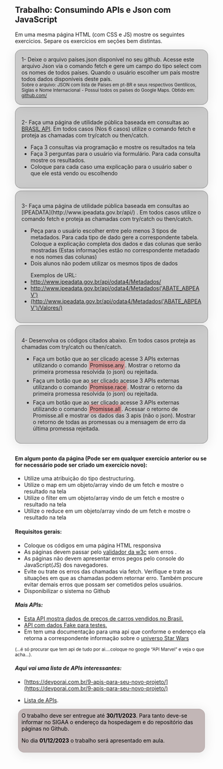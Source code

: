 ## Trabalho: Consumindo APIs e Json com JavaScript

 <p>Em uma mesma página HTML (com CSS e JS) mostre os seguintes exercícios. Separe os
exercícios em seções bem distintas.<p>

<p style=' background: rgba(0, 0, 0, 0.2);
            border-radius: 16px;
            box-shadow: 0 4px 30px rgba(0, 0, 0, 0.1);
            backdrop-filter: blur(1.7px);
            -webkit-backdrop-filter: blur(1.7px);
            border: 1px solid rgba(0, 0, 0, 0.3);
            padding:16px;
            margin: 6px 0;
            '>
    1- Deixe o arquivo países.json disponível no seu github. Acesse este arquivo Json via o comando
    fetch e gere um campo do tipo select com os nomes de todos países. Quando o usuário escolher um
    país mostre todos dados disponíveis deste país.<br>
<sub>Sobre o arquivo: JSON com lista de Países em pt-BR e seus respectivos Gentílicos, Siglas e Nome Internacional - Possui todos os países do Google Maps. Obtido em: <a href='https://gist.github.com/jonasruth/61bde1fcf0893bd35eea'>github.com/</a></sub>
</p>

<div style=' background: rgba(0, 0, 0, 0.2);
            border-radius: 16px;
            box-shadow: 0 4px 30px rgba(0, 0, 0, 0.1);
            backdrop-filter: blur(1.7px);
            -webkit-backdrop-filter: blur(1.7px);
            border: 1px solid rgba(0, 0, 0, 0.3);
            padding:16px;
            margin: 6px 0;
            '>
<p>
2- Faça uma página de utilidade pública baseada em consultas ao  <a href='https://brasilapi.com.br/'>BRASIL API</a>. Em
todos casos (Nos 6 casos) utilize o comando fetch e proteja as chamadas com try/catch ou
then/catch.</p>
    <ul>
        <li>Faça 3 consultas via programação e mostre os resultados na tela</li>
        <li>Faça 3 perguntas para o usuário via formulário. Para cada consulta mostre os resultados.</li>
        <li>Coloque para cada caso uma explicação para o usuário saber o que ele está vendo ou escolhendo</li>
    </ul>
</div>



<div style=' background: rgba(0, 0, 0, 0.2);
            border-radius: 16px;
            box-shadow: 0 4px 30px rgba(0, 0, 0, 0.1);
            backdrop-filter: blur(1.7px);
            -webkit-backdrop-filter: blur(1.7px);
            border: 1px solid rgba(0, 0, 0, 0.3);
            padding:16px;
            margin: 6px 0;
            '>
<p>
3- Faça uma página de utilidade pública baseada em consultas ao [IPEADATA](http://www.ipeadata.gov.br/api/) .
Em todos casos utilize o comando fetch e proteja as chamadas com try/catch ou then/catch.
</p>
    <ul>
        <li>Peça para o usuário escolher entre pelo menos 3 tipos de metadados. Para cada tipo de dado
    gere a correspondente tabela. Coloque a explicação completa dos dados e das colunas que
    serão mostradas (Estas informações estão no correspondente metadado e nos nomes das
    colunas)</li>
        <li>Dois alunos não podem utilizar os mesmos tipos de dados </li>
    </ul>
    <ul>Exemplos de URL:
        <li><a href="http://www.ipeadata.gov.br/api/odata4/Metadados/">http://www.ipeadata.gov.br/api/odata4/Metadados/</a></li>
        <li><a href="http://www.ipeadata.gov.br/api/odata4/Metadados('ABATE_ABPEAV')" >http://www.ipeadata.gov.br/api/odata4/Metadados('ABATE_ABPEAV')</a></li>
        <li><a href="http://www.ipeadata.gov.br/api/odata4/Metadados('ABATE_ABPEAV')/Valores/">(http://www.ipeadata.gov.br/api/odata4/Metadados('ABATE_ABPEAV')/Valores/)</a></li>
    </ul>
<!--     <span>Resposta: </span> -->
</div>

<div style=' background: rgba(0, 0, 0, 0.2);
            border-radius: 16px;
            box-shadow: 0 4px 30px rgba(0, 0, 0, 0.1);
            backdrop-filter: blur(1.7px);
            -webkit-backdrop-filter: blur(1.7px);
            border: 1px solid rgba(0, 0, 0, 0.3);
            padding:16px;
            margin: 6px 0;
            margin-bottom: 30px;
            '>
<p>4- Desenvolva os códigos citados abaixo. Em todos casos proteja as chamadas com try/catch ou
then/catch.</p>
    <ul>
        <li style='margin: 6px'>Faça um botão que ao ser clicado acesse 3 APIs externas utilizando o comando <span style='background: #FF01013D; padding:3px;'> Promisse.any</span>. Mostrar o retorno da primeira promessa resolvida (o json) ou rejeitada.
        </li>
        <li style='margin: 6px'>Faça um botão que ao ser clicado acesse 3 APIs externas utilizando o comando  <span style='background: #FF01013D; padding:3px;'> Promisse.race</span>. Mostrar o retorno da primeira promessa resolvida (o json) ou rejeitada.</li>
        <li style='margin: 6px'>Faça um botão que ao ser clicado acesse 3 APIs externas utilizando o comando  <span style='background: #FF01013D; padding:3px;'>Promisse.all</span>. Acessar o retorno de Promisse.all e mostrar os dados das 3 apis (não o json). Mostrar o retorno de todas as promessas ou a mensagem de erro da última promessa rejeitada.</li>
    </ul>
</div>


#### Em algum ponto da página (Pode ser em qualquer exercício anterior ou se for necessário pode ser criado um exercício novo):

* Utilize uma atribuição do tipo destructuring.
* Utilize o map em um objeto/array vindo de um fetch e mostre o resultado na tela
* Utilize o filter em um objeto/array vindo de um fetch e mostre o resultado na tela
* Utilize o reduce em um objeto/array vindo de um fetch e mostre o resultado na tela

#### Requisitos gerais:
* Coloque os códigos em uma página HTML responsiva
* As páginas devem passar pelo [validador da w3c](https://validator.w3.org/) sem erros .
* As páginas não devem apresentar erros pegos pelo console do JavaScript(JS) dos
navegadores.
* Evite ou trate os erros das chamadas via fetch. Verifique e trate as situações em que as
chamadas podem retornar erro. Também procure evitar demais erros que possam ser
cometidos pelos usuários.
* Disponibilizar o sistema no Github

#### *Mais APIs:*
* [Esta API mostra dados de preços de carros vendidos no Brasil.](https://deividfortuna.github.io/fipe/)
* [API com dados Fake para testes.](https://jsonplaceholder.typicode.com/guide/)
* Em  tem uma documentação para uma api que conforme o endereço ela retorna a correspondente informação sobre o [universo Star Wars](https://swapi.dev/documentation)

 <sub>(...é só procurar que tem api de tudo por ai….coloque no google “API Marvel” e veja o que acha…).</sub> 

#### *Aqui vai uma lista de APIs interessantes:*

* [https://devporai.com.br/9-apis-para-seu-novo-projeto/](https://devporai.com.br/9-apis-para-seu-novo-projeto/)

* [Lista de APIs](https://github.com/public-apis/public-apis).


<div style='background: rgba(170, 153, 153, 0.71);
            border-radius: 16px;
            box-shadow: 0 4px 30px rgba(0, 0, 0, 0.1);
            backdrop-filter: blur(6.2px);
            -webkit-backdrop-filter: blur(6.2px);
            border: 1px solid rgba(170, 153, 153, 0.5);
            margin: 8px;
            padding:8px;
            color:rgb(0,0,0);
'>
<span>O trabalho deve ser entregue até <strong>30/11/2023</strong>. Para tanto deve-se informar no SIGAA o endereço da hospedagem e do repositório das páginas no Github.</span>

<span>No dia <strong>01/12/2023</strong> o trabalho será apresentado em aula.</span>
</div>
